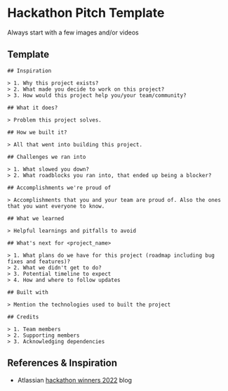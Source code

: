 # Hackathon Pitch Template

Always start with a few images and/or videos

## Template

```
## Inspiration

> 1. Why this project exists?
> 2. What made you decide to work on this project?
> 3. How would this project help you/your team/community?

## What it does?

> Problem this project solves.

## How we built it?

> All that went into building this project.

## Challenges we ran into

> 1. What slowed you down?
> 2. What roadblocks you ran into, that ended up being a blocker?

## Accomplishments we're proud of

> Accomplishments that you and your team are proud of. Also the ones that you want everyone to know.

## What we learned

> Helpful learnings and pitfalls to avoid

## What's next for <project_name>

> 1. What plans do we have for this project (roadmap including bug fixes and features)?
> 2. What we didn't get to do?
> 3. Potential timeline to expect
> 4. How and where to follow updates

## Built with

> Mention the technologies used to built the project

## Credits

> 1. Team members
> 2. Supporting members
> 3. Acknowledging dependencies
```

## References & Inspiration

- Atlassian [hackathon winners 2022](https://blog.developer.atlassian.com/codegeist-2022-hackathon-winners/) blog
